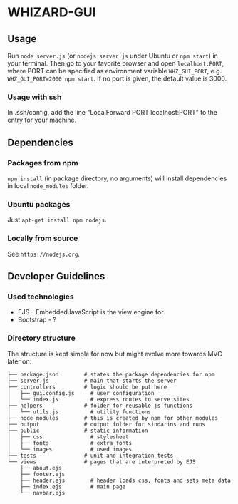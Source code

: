 # WHIZARD-GUI

## Usage

Run `node server.js` (or `nodejs server.js` under Ubuntu or `npm start`) in your
terminal. Then go to your favorite browser and open `localhost:PORT`, where
PORT can be specified as environment variable `WHZ_GUI_PORT`, e.g.
`WHZ_GUI_PORT=2000 npm start`. If no port is given, the default value is 3000.

### Usage with ssh
In .ssh/config, add the line "LocalForward PORT localhost:PORT" to the entry
for your machine.

## Dependencies

### Packages from npm
`npm install` (in package directory, no arguments) will install dependencies in
local `node_modules` folder.

### Ubuntu packages
Just `apt-get install npm nodejs`.

### Locally from source
See `https://nodejs.org`.

## Developer Guidelines

### Used technologies
- EJS - EmbeddedJavaScript is the view engine for 
- Bootstrap - ?

### Directory structure
The structure is kept simple for now but might evolve more towards MVC later on:
```
├── package.json        # states the package dependencies for npm
├── server.js           # main that starts the server
├── controllers         # logic should be put here
│   ├── gui.config.js     # user configuration
│   └── index.js          # express routes to serve sites
├── helpers             # folder for reusable js functions
│   └── utils.js          # utility functions
├── node_modules        # this is created by npm for other modules
├── output              # output folder for sindarins and runs
├── public              # static information
│   ├── css               # stylesheet
│   ├── fonts             # extra fonts
│   └── images            # used images
├── tests               # unit and integration tests
└── views               # pages that are interpreted by EJS
    ├── about.ejs
    ├── footer.ejs
    ├── header.ejs        # header loads css, fonts and sets meta data
    ├── index.ejs         # main page
    └── navbar.ejs
```
